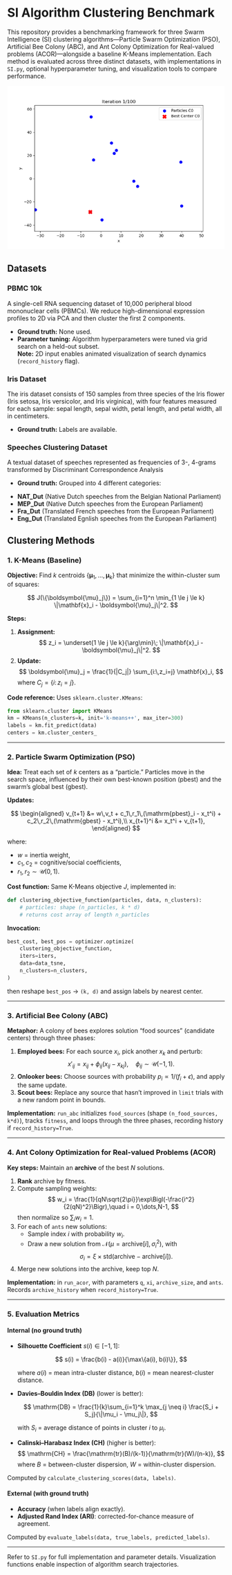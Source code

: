 # SI Algorithm Clustering Benchmark

This repository provides a benchmarking framework for three Swarm Intelligence (SI) clustering algorithms—Particle Swarm Optimization (PSO), Artificial Bee Colony (ABC), and Ant Colony Optimization for Real-valued problems (ACOR)—alongside a baseline K-Means implementation. Each method is evaluated across three distinct datasets, with implementations in `SI.py`, optional hyperparameter tuning, and visualization tools to compare performance.

![Alt Text](results\pbmc10k\pso\pso_animation_center0.gif)

## Datasets

### PBMC 10k

A single-cell RNA sequencing dataset of 10,000 peripheral blood mononuclear cells (PBMCs). We reduce high-dimensional expression profiles to 2D via PCA and then cluster the first 2 components.

- **Ground truth:** None used.
- **Parameter tuning:** Algorithm hyperparameters were tuned via grid search on a held-out subset.  
  **Note:** 2D input enables animated visualization of search dynamics (`record_history` flag).

### Iris Dataset

The iris dataset consists of 150 samples from three species of the Iris flower (Iris setosa, Iris versicolor, and Iris virginica), with four features measured for each sample: sepal length, sepal width, petal length, and petal width, all in centimeters.

- **Ground truth:** Labels are available.

### Speeches Clustering Dataset

A textual dataset of speeches represented as frequencies of 3-, 4-grams transformed by Discriminant Correspondence Analysis

- **Ground truth:** Grouped into 4 different categories:
 * **NAT_Dut** (Native Dutch speeches from the Belgian National Parliament)
 * **MEP_Dut** (Native Dutch speeches from the European Parliament)
 * **Fra_Dut** (Translated French speeches from the European Parliament)
 * **Eng_Dut** (Translated Egnlish speeches from the European Parliament)

## Clustering Methods

### 1. K-Means (Baseline)

**Objective:** Find $k$ centroids $\{\boldsymbol{\mu}_1, \dots, \boldsymbol{\mu}_k\}$ that minimize the within-cluster sum of squares:

$$
J(\{\boldsymbol{\mu}_j\}) = \sum_{i=1}^n \min_{1 \le j \le k} \|\mathbf{x}_i - \boldsymbol{\mu}_j\|^2.
$$

**Steps:**

1. **Assignment:**
   $$
   z_i = \underset{1 \le j \le k}{\arg\min}\; \|\mathbf{x}_i - \boldsymbol{\mu}_j\|^2.
   $$
2. **Update:**
   $$
   \boldsymbol{\mu}_j = \frac{1}{|C_j|} \sum_{i:\,z_i=j} \mathbf{x}_i,
   $$
   where $C_j = \{i:\,z_i = j\}$.

**Code reference:** Uses `sklearn.cluster.KMeans`:

```python
from sklearn.cluster import KMeans
km = KMeans(n_clusters=k, init='k-means++', max_iter=300)
labels = km.fit_predict(data)
centers = km.cluster_centers_
```

---

### 2. Particle Swarm Optimization (PSO)

**Idea:** Treat each set of $k$ centers as a “particle.” Particles move in the search space, influenced by their own best-known position (pbest) and the swarm’s global best (gbest).

**Updates:**

$$
\begin{aligned}
v_{t+1} &= w\,v_t + c_1\,r_1\,(\mathrm{pbest}_i - x_t^i) + c_2\,r_2\,(\mathrm{gbest} - x_t^i),\\
x_{t+1}^i &= x_t^i + v_{t+1},
\end{aligned}
$$

where:

- $w$ = inertia weight,
- $c_1,c_2$ = cognitive/social coefficients,
- $r_1,r_2 \sim \mathcal{U}(0,1)$.

**Cost function:** Same K-Means objective $J$, implemented in:

```python
def clustering_objective_function(particles, data, n_clusters):
    # particles: shape (n_particles, k * d)
    # returns cost array of length n_particles
```

**Invocation:**

```python
best_cost, best_pos = optimizer.optimize(
    clustering_objective_function,
    iters=iters,
    data=data_tsne,
    n_clusters=n_clusters,
)
```

then reshape `best_pos` → `(k, d)` and assign labels by nearest center.

---

### 3. Artificial Bee Colony (ABC)

**Metaphor:** A colony of bees explores solution “food sources” (candidate centers) through three phases:

1. **Employed bees:** For each source $x_i$, pick another $x_k$ and perturb:
   $$
   x'_{ij} = x_{ij} + \phi_{ij}(x_{ij} - x_{kj}),\quad \phi_{ij} \sim \mathcal{U}(-1,1).
   $$
2. **Onlooker bees:** Choose sources with probability $p_i \propto 1/(f_i+\epsilon)$, and apply the same update.
3. **Scout bees:** Replace any source that hasn’t improved in `limit` trials with a new random point in bounds.

**Implementation:** `run_abc` initializes `food_sources` (shape `(n_food_sources, k*d)`), tracks `fitness`, and loops through the three phases, recording history if `record_history=True`.

---

### 4. Ant Colony Optimization for Real-valued Problems (ACOR)

**Key steps:** Maintain an **archive** of the best $N$ solutions.

1. **Rank** archive by fitness.
2. Compute sampling weights:
   $$
   w_i = \frac{1}{qN\sqrt{2\pi}}\exp\Bigl(-\frac{i^2}{2(qN)^2}\Bigr),\quad i = 0,\dots,N-1,
   $$
   then normalize so $\sum_i w_i = 1$.
3. For each of `ants` new solutions:
   - Sample index $i$ with probability $w_i$.
   - Draw a new solution from $\mathcal{N}(\mu=\mathrm{archive}[i],\,\sigma_i^2)$, with
     $$
     \sigma_i = \xi \times \mathrm{std}(\mathrm{archive} - \mathrm{archive}[i]).
     $$
4. Merge new solutions into the archive, keep top $N$.

**Implementation:** in `run_acor`, with parameters `q`, `xi`, `archive_size`, and `ants`. Records `archive_history` when `record_history=True`.

---

### 5. Evaluation Metrics

#### Internal (no ground truth)

- **Silhouette Coefficient** $s(i) \in [-1, 1]$:

  $$
  s(i) = \frac{b(i) - a(i)}{\max\{a(i), b(i)\}},
  $$

  where $a(i)$ = mean intra-cluster distance, $b(i)$ = mean nearest-cluster distance.

- **Davies–Bouldin Index (DB)** (lower is better):

  $$
  \mathrm{DB} = \frac{1}{k}\sum_{i=1}^k \max_{j \neq i} \frac{S_i + S_j}{\|\mu_i - \mu_j\|},
  $$

  with $S_i$ = average distance of points in cluster $i$ to $\mu_i$.

- **Calinski–Harabasz Index (CH)** (higher is better):
  $$
  \mathrm{CH} = \frac{\mathrm{tr}(B)/(k-1)}{\mathrm{tr}(W)/(n-k)},
  $$
  where $B$ = between-cluster dispersion, $W$ = within-cluster dispersion.

Computed by `calculate_clustering_scores(data, labels)`.

#### External (with ground truth)

- **Accuracy** (when labels align exactly).
- **Adjusted Rand Index (ARI)**: corrected-for-chance measure of agreement.

Computed by `evaluate_labels(data, true_labels, predicted_labels)`.

---

Refer to `SI.py` for full implementation and parameter details. Visualization functions enable inspection of algorithm search trajectories.
